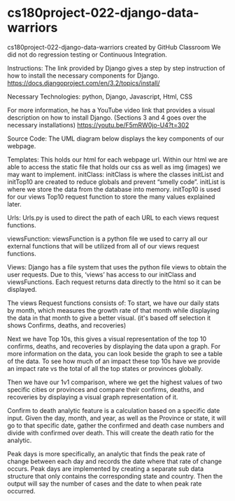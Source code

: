 # cs180project-022-django-data-warriors
cs180project-022-django-data-warriors created by GitHub Classroom
We did not do regression testing or Continuous Integration.

Instructions:
The link provided by Django gives a step by step instruction of how to install the necessary components for Django.
https://docs.djangoproject.com/en/3.2/topics/install/

Necessary Technologies: python, Django, Javascript, Html, CSS 

For more information, he has a YouTube video link that provides a visual description on how to install Django. (Sections 3 and 4 goes over the necessary installations)
https://youtu.be/F5mRW0jo-U4?t=302 

Source Code: 
The UML diagram below displays the key components of our webpage.

Templates:
This holds our html for each webpage url. Within our html we are able to access the static file that holds our css as well as img (images) we may want to implement.
initClass:
initClass is where the classes initList and initTop10 are created to reduce globals and prevent “smelly code”. initList is where we store the data from the database into memory. initTop10 is used for our views Top10 request function to store the many values explained later.


Urls:
Urls.py is used to direct the path of each URL to each views request functions.

viewsFunction:
viewsFunction is a python file we used to carry all our external functions that will be utilized from all of our views request functions. 

Views:
Django has a file system that uses the python file views to obtain the user requests. Due to this, ‘views’ has access to our initClass and viewsFunctions. Each request returns data directly to the html so it can be displayed. 

The views Request functions consists of:
To start, we have our daily stats by month, which measures the growth rate of that month while displaying the data in that month to give a better visual. (it's based off selection it shows Confirms, deaths, and recoveries) 
	
Next we have Top 10s, this gives a visual representation of the top 10 confirms, deaths, and recoveries by displaying the data upon a graph. For more information on the data, you can look beside the graph to see a table of the data. To see how much of an impact these top 10s have we provide an impact rate vs the total of all the top states or provinces globally.

Then we have our 1v1 comparison, where we get the highest values of two specific cities or provinces and compare their confirms, deaths, and recoveries by displaying a visual graph representation of it.	

Confirm to death analytic feature is a calculation based on a specific date input. Given the day, month, and year, as well as the Province or state, it will go to that specific date, gather the confirmed and death case numbers and divide with confirmed over death. This will create the death ratio for the analytic.

Peak days is more specifically, an analytic that finds the peak rate of change between each day and records the date where that rate of change occurs. Peak days are implemented by creating a separate sub data structure that only contains the corresponding state and country. Then the output will say the number of cases and the date to when peak rate occurred.

